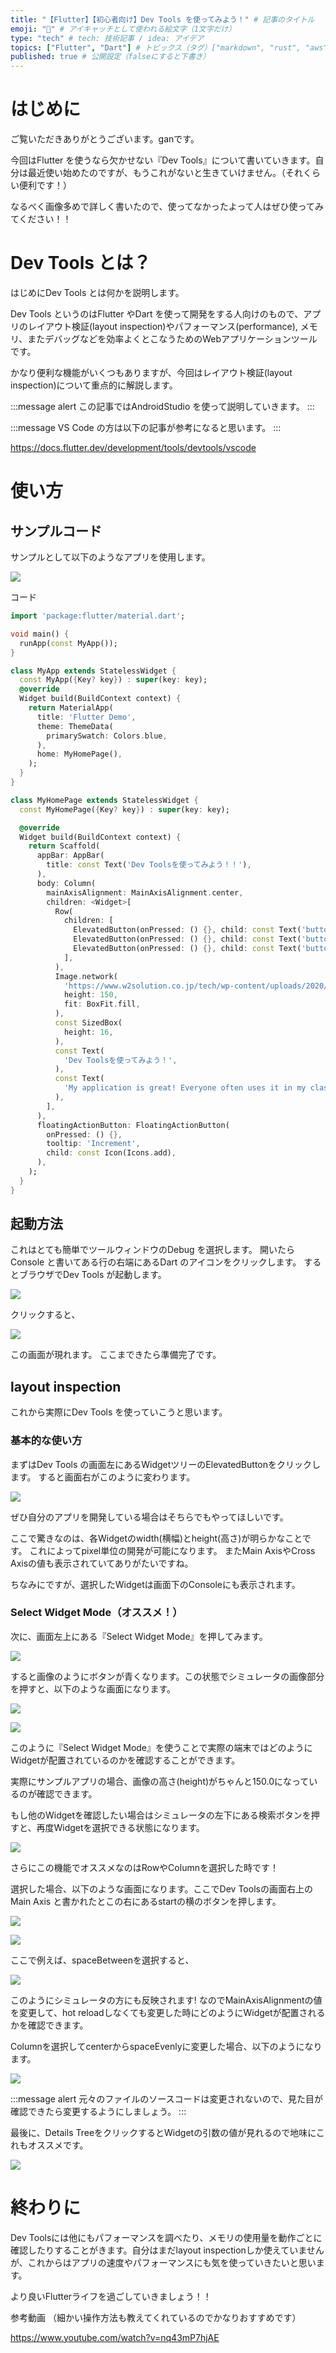 ```yaml
---
title: "【Flutter】【初心者向け】Dev Tools を使ってみよう！" # 記事のタイトル
emoji: "🧸" # アイキャッチとして使われる絵文字（1文字だけ）
type: "tech" # tech: 技術記事 / idea: アイデア
topics: ["Flutter", "Dart"] # トピックス（タグ）["markdown", "rust", "aws"]のように指定する
published: true # 公開設定（falseにすると下書き）
---
```


# はじめに
ご覧いただきありがとうございます。ganです。

今回はFlutter を使うなら欠かせない『Dev Tools』について書いていきます。自分は最近使い始めたのですが、もうこれがないと生きていけません。（それくらい便利です！）

なるべく画像多めで詳しく書いたので、使ってなかったよって人はぜひ使ってみてください！！


# Dev Tools とは？

はじめにDev Tools とは何かを説明します。

Dev Tools というのはFlutter やDart を使って開発をする人向けのもので、アプリのレイアウト検証(layout inspection)やパフォーマンス(performance), メモリ、またデバッグなどを効率よくとこなうためのWebアプリケーションツールです。

かなり便利な機能がいくつもありますが、今回はレイアウト検証(layout inspection)について重点的に解説します。

:::message alert
この記事ではAndroidStudio を使って説明していきます。
:::

:::message
VS Code の方は以下の記事が参考になると思います。
:::

https://docs.flutter.dev/development/tools/devtools/vscode


# 使い方

## サンプルコード

サンプルとして以下のようなアプリを使用します。

![](https://storage.googleapis.com/zenn-user-upload/c3f2eef4a827-20211117.png)

コード
```dart
import 'package:flutter/material.dart';

void main() {
  runApp(const MyApp());
}

class MyApp extends StatelessWidget {
  const MyApp({Key? key}) : super(key: key);
  @override
  Widget build(BuildContext context) {
    return MaterialApp(
      title: 'Flutter Demo',
      theme: ThemeData(
        primarySwatch: Colors.blue,
      ),
      home: MyHomePage(),
    );
  }
}

class MyHomePage extends StatelessWidget {
  const MyHomePage({Key? key}) : super(key: key);

  @override
  Widget build(BuildContext context) {
    return Scaffold(
      appBar: AppBar(
        title: const Text('Dev Toolsを使ってみよう！！'),
      ),
      body: Column(
        mainAxisAlignment: MainAxisAlignment.center,
        children: <Widget>[
          Row(
            children: [
              ElevatedButton(onPressed: () {}, child: const Text('buttonA')),
              ElevatedButton(onPressed: () {}, child: const Text('buttonB')),
              ElevatedButton(onPressed: () {}, child: const Text('buttonC')),
            ],
          ),
          Image.network(
            'https://www.w2solution.co.jp/tech/wp-content/uploads/2020/05/flutter-top.png',
            height: 150,
            fit: BoxFit.fill,
          ),
          const SizedBox(
            height: 16,
          ),
          const Text(
            'Dev Toolsを使ってみよう！',
          ),
          const Text(
            'My application is great! Everyone often uses it in my classroom.',
          ),
        ],
      ),
      floatingActionButton: FloatingActionButton(
        onPressed: () {},
        tooltip: 'Increment',
        child: const Icon(Icons.add),
      ), 
    );
  }
}

```

## 起動方法

これはとても簡単でツールウィンドウのDebug を選択します。
開いたらConsole と書いてある行の右端にあるDart のアイコンをクリックします。
するとブラウザでDev Tools が起動します。

![](https://storage.googleapis.com/zenn-user-upload/915aaf94138e-20211117.png)

クリックすると、

![](https://storage.googleapis.com/zenn-user-upload/05d065fdc795-20211117.png)

この画面が現れます。
ここまできたら準備完了です。

## layout inspection

これから実際にDev Tools を使っていこうと思います。

### 基本的な使い方

まずはDev Tools の画面左にあるWidgetツリーのElevatedButtonをクリックします。
すると画面右がこのように変わります。

![](https://storage.googleapis.com/zenn-user-upload/3e45eee88e55-20211117.png)

ぜひ自分のアプリを開発している場合はそちらでもやってほしいです。

ここで驚きなのは、各Widgetのwidth(横幅)とheight(高さ)が明らかなことです。
これによってpixel単位の開発が可能になります。
またMain AxisやCross Axisの値も表示されていてありがたいですね。

ちなみにですが、選択したWidgetは画面下のConsoleにも表示されます。

### Select Widget Mode（オススメ！）

次に、画面左上にある『Select Widget Mode』を押してみます。

![](https://storage.googleapis.com/zenn-user-upload/2d66f21765c8-20211117.png)

すると画像のようにボタンが青くなります。この状態でシミュレータの画像部分を押すと、以下のような画面になります。

![](https://storage.googleapis.com/zenn-user-upload/2e2b0e5a9bd0-20211117.png)

![](https://storage.googleapis.com/zenn-user-upload/3d9fe098357b-20211117.png)

このように『Select Widget Mode』を使うことで実際の端末ではどのようにWidgetが配置されているのかを確認することができます。

実際にサンプルアプリの場合、画像の高さ(height)がちゃんと150.0になっているのが確認できます。

もし他のWidgetを確認したい場合はシミュレータの左下にある検索ボタンを押すと、再度Widgetを選択できる状態になります。

![](https://storage.googleapis.com/zenn-user-upload/dc46d65f299f-20211117.png)


さらにこの機能でオススメなのはRowやColumnを選択した時です！

選択した場合、以下のような画面になります。ここでDev Toolsの画面右上のMain Axis と書かれたとこの右にあるstartの横のボタンを押します。

![](https://storage.googleapis.com/zenn-user-upload/eefb9f041dbc-20211117.png)

![](https://storage.googleapis.com/zenn-user-upload/5b0eb1640915-20211117.png)

ここで例えば、spaceBetweenを選択すると、

![](https://storage.googleapis.com/zenn-user-upload/53fe2c159a48-20211117.png)

このようにシミュレータの方にも反映されます!
なのでMainAxisAlignmentの値を変更して、hot reloadしなくても変更した時にどのようにWidgetが配置されるかを確認できます。

Columnを選択してcenterからspaceEvenlyに変更した場合、以下のようになります。

![](https://storage.googleapis.com/zenn-user-upload/509f8385e248-20211117.png)

:::message alert
元々のファイルのソースコードは変更されないので、見た目が確認できたら変更するようにしましょう。
:::

最後に、Details TreeをクリックするとWidgetの引数の値が見れるので地味にこれもオススメです。

![](https://storage.googleapis.com/zenn-user-upload/31c4e2d420bd-20211117.png)

# 終わりに

Dev Toolsには他にもパフォーマンスを調べたり、メモリの使用量を動作ごとに確認したりすることがきます。自分はまだlayout inspectionしか使えていませんが、これからはアプリの速度やパフォーマンスにも気を使っていきたいと思います。

より良いFlutterライフを過ごしていきましょう！！

参考動画
（細かい操作方法も教えてくれているのでかなりおすすめです）

https://www.youtube.com/watch?v=nq43mP7hjAE
